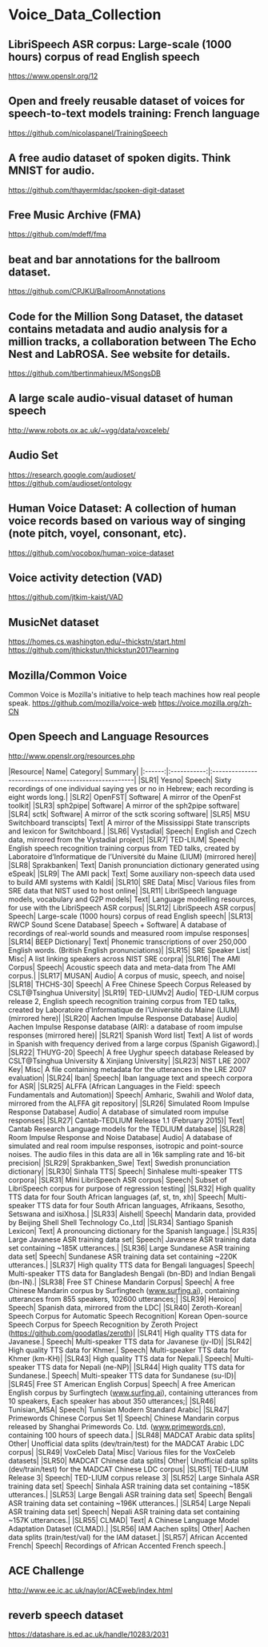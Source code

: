 # Voice_Data_Collection


## LibriSpeech ASR corpus: Large-scale (1000 hours) corpus of read English speech
https://www.openslr.org/12


## Open and freely reusable dataset of voices for speech-to-text models training: French language
https://github.com/nicolaspanel/TrainingSpeech


## A free audio dataset of spoken digits. Think MNIST for audio.
https://github.com/thayermldac/spoken-digit-dataset


## Free Music Archive (FMA)
https://github.com/mdeff/fma


## beat and bar annotations for the ballroom dataset.
https://github.com/CPJKU/BallroomAnnotations


## Code for the Million Song Dataset, the dataset contains metadata and audio analysis for a million tracks, a collaboration between The Echo Nest and LabROSA. See website for details.
https://github.com/tbertinmahieux/MSongsDB


## A large scale audio-visual dataset of human speech
http://www.robots.ox.ac.uk/~vgg/data/voxceleb/


## Audio Set
https://research.google.com/audioset/
https://github.com/audioset/ontology


## Human Voice Dataset: A collection of human voice records based on various way of singing (note pitch, voyel, consonant, etc).
https://github.com/vocobox/human-voice-dataset


## Voice activity detection (VAD) 
https://github.com/jtkim-kaist/VAD


## MusicNet dataset
https://homes.cs.washington.edu/~thickstn/start.html
https://github.com/jthickstun/thickstun2017learning


## Mozilla/Common Voice
Common Voice is Mozilla's initiative to help teach machines how real people speak.
https://github.com/mozilla/voice-web
https://voice.mozilla.org/zh-CN

## Open Speech and Language Resources
http://www.openslr.org/resources.php

|Resource|	Name|	Category|	Summary|
|:------:|:-----------:|:-----------------------------------------------------|
|SLR1|	Yesno|	Speech|	Sixty recordings of one individual saying yes or no in Hebrew; each recording is eight words long.|
|SLR2|	OpenFST|	Software|	A mirror of the OpenFst toolkit|
|SLR3|	sph2pipe|	Software|	A mirror of the sph2pipe software|
|SLR4|	sctk|	Software|	A mirror of the sctk scoring software|
|SLR5|	MSU Switchboard transcipts|	Text|	A mirror of the Mississippi State transcripts and lexicon for Switchboard.|
|SLR6|	Vystadial|	Speech|	English and Czech data, mirrored from the Vystadial project|
|SLR7|	TED-LIUM|	Speech|	English speech recognition training corpus from TED talks, created by Laboratoire d’Informatique de l’Université du Maine (LIUM) (mirrored here)|
|SLR8|	Sprakbanken|	Text|	Danish pronunciation dictionary generated using eSpeak|
|SLR9|	The AMI pack|	Text|	Some auxiliary non-speech data used to build AMI systems with Kaldi|
|SLR10|	SRE Data|	Misc|	Various files from SRE data that NIST used to host online|
|SLR11|	LibriSpeech language models, vocabulary and G2P models|	Text|	Language modelling resources, for use with the LibriSpeech ASR corpus|
|SLR12|	LibriSpeech ASR corpus|	Speech|	Large-scale (1000 hours) corpus of read English speech|
|SLR13|	RWCP Sound Scene Database|	Speech + Software|	A database of recordings of real-world sounds and measured room impulse responses|
|SLR14|	BEEP Dictionary|	Text|	Phonemic transcriptions of over 250,000 English words. (British English pronunciations)|
|SLR15|	SRE Speaker List|	Misc|	A list linking speakers across NIST SRE corpra|
|SLR16|	The AMI Corpus|	Speech|	Acoustic speech data and meta-data from The AMI corpus.|
|SLR17|	MUSAN|	Audio|	A corpus of music, speech, and noise|
|SLR18|	THCHS-30|	Speech|	A Free Chinese Speech Corpus Released by CSLT@Tsinghua University|
|SLR19|	TED-LIUMv2|	Audio|	TED-LIUM corpus release 2, English speech recognition training corpus from TED talks, created by Laboratoire d’Informatique de l’Université du Maine (LIUM) (mirrored here)|
|SLR20|	Aachen Impulse Response Database|	Audio|	Aachen Impulse Response database (AIR): a database of room impulse responses (mirrored here)|
|SLR21|	Spanish Word list|	Text|	A list of words in Spanish with frequency derived from a large corpus (Spanish Gigaword).|
|SLR22|	THUYG-20|	Speech|	A free Uyghur speech database Released by CSLT@Tsinghua University & Xinjiang University|
|SLR23|	NIST LRE 2007 Key|	Misc|	A file containing metadata for the utterances in the LRE 2007 evaluation|
|SLR24|	Iban|	Speech|	Iban language text and speech corpora for ASR|
|SLR25|	ALFFA (African Languages in the Field: speech Fundamentals and Automation)|	Speech|	Amharic, Swahili and Wolof data, mirrored from the ALFFA git repository|
|SLR26|	Simulated Room Impulse Response Database|	Audio|	A database of simulated room impulse responses|
|SLR27|	Cantab-TEDLIUM Release 1.1 (February 2015)|	Text|	Cantab Research Language models for the TEDLIUM database|
|SLR28|	Room Impulse Response and Noise Database|	Audio|	A database of simulated and real room impulse responses, isotropic and point-source noises. The audio files in this data are all in 16k sampling rate and 16-bit precision|
|SLR29|	Sprakbanken_Swe|	Text|	Swedish pronunciation dictionary|
|SLR30|	Sinhala TTS|	Speech|	Sinhalese multi-speaker TTS corpora|
|SLR31|	Mini LibriSpeech ASR corpus|	Speech|	Subset of LibriSpeech corpus for purpose of regression testing|
|SLR32|	High quality TTS data for four South African languages (af, st, tn, xh)|	Speech|	Multi-speaker TTS data for four South African languages, Afrikaans, Sesotho, Setswana and isiXhosa.|
|SLR33|	Aishell|	Speech|	Mandarin data, provided by Beijing Shell Shell Technology Co.,Ltd|
|SLR34|	Santiago Spanish Lexicon|	Text|	A pronouncing dictionary for the Spanish language.|
|SLR35|	Large Javanese ASR training data set|	Speech|	Javanese ASR training data set containing ~185K utterances.|
|SLR36|	Large Sundanese ASR training data set|	Speech|	Sundanese ASR training data set containing ~220K utterances.|
|SLR37|	High quality TTS data for Bengali languages|	Speech|	Multi-speaker TTS data for Bangladesh Bengali (bn-BD) and Indian Bengali (bn-IN).|
|SLR38|	Free ST Chinese Mandarin Corpus|	Speech|	A free Chinese Mandarin corpus by Surfingtech (www.surfing.ai), containing utterances from 855 speakers, 102600 utterances;|
|SLR39|	Heroico|	Speech|	Spanish data, mirrored from the LDC|
|SLR40|	Zeroth-Korean|	Speech Corpus for Automatic Speech Recognition|	Korean Open-source Speech Corpus for Speech Recognition by Zeroth Project (https://github.com/goodatlas/zeroth)|
|SLR41|	High quality TTS data for Javanese.|	Speech|	Multi-speaker TTS data for Javanese (jv-ID)|
|SLR42|	High quality TTS data for Khmer.|	Speech|	Multi-speaker TTS data for Khmer (km-KH)|
|SLR43|	High quality TTS data for Nepali.|	Speech|	Multi-speaker TTS data for Nepali (ne-NP)|
|SLR44|	High quality TTS data for Sundanese.|	Speech|	Multi-speaker TTS data for Sundanese (su-ID)|
|SLR45|	Free ST American English Corpus|	Speech|	A free American English corpus by Surfingtech (www.surfing.ai), containing utterances from 10 speakers, Each speaker has about 350 utterances;|
|SLR46|	Tunisian_MSA|	Speech|	Tunisian Modern Standard Arabic|
|SLR47|	Primewords Chinese Corpus Set 1|	Speech|	Chinese Mandarin corpus released by Shanghai Primewords Co. Ltd. (www.primewords.cn), containing 100 hours of speech data.|
|SLR48|	MADCAT Arabic data splits|	Other|	Unofficial data splits (dev/train/test) for the MADCAT Arabic LDC corpus|
|SLR49|	VoxCeleb Data|	Misc|	Various files for the VoxCeleb datasets|
|SLR50|	MADCAT Chinese data splits|	Other|	Unofficial data splits (dev/train/test) for the MADCAT Chinese LDC corpus|
|SLR51|	TED-LIUM Release 3|	Speech|	TED-LIUM corpus release 3|
|SLR52|	Large Sinhala ASR training data set|	Speech|	Sinhala ASR training data set containing ~185K utterances.|
|SLR53|	Large Bengali ASR training data set|	Speech|	Bengali ASR training data set containing ~196K utterances.|
|SLR54|	Large Nepali ASR training data set|	Speech|	Nepali ASR training data set containing ~157K utterances.|
|SLR55|	CLMAD|	Text|	A Chinese Language Model Adaptation Dataset (CLMAD).|
|SLR56|	IAM Aachen splits|	Other|	Aachen data splits (train/test/val) for the IAM dataset.|
|SLR57|	African Accented French|	Speech|	Recordings of African Accented French speech.|


## ACE Challenge
http://www.ee.ic.ac.uk/naylor/ACEweb/index.html


## reverb speech dataset
https://datashare.is.ed.ac.uk/handle/10283/2031
